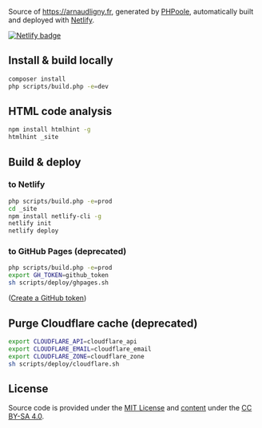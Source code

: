Source of https://arnaudligny.fr, generated by [PHPoole](https://phpoole.org), automatically built and deployed with [Netlify](https://www.netlify.com).

[![Netlify badge](https://www.netlify.com/img/global/badges/netlify-light.svg)](https://www.netlify.com)

## Install & build locally
```bash
composer install
php scripts/build.php -e=dev
```

## HTML code analysis
```bash
npm install htmlhint -g
htmlhint _site
```

## Build & deploy

### to Netlify
```bash
php scripts/build.php -e=prod
cd _site
npm install netlify-cli -g
netlify init
netlify deploy
```

### to GitHub Pages (deprecated)
```bash
php scripts/build.php -e=prod
export GH_TOKEN=github_token
sh scripts/deploy/ghpages.sh
```
([Create a GitHub token](https://github.com/settings/tokens/new?scopes=repo&description=PHPoole+deploy))

## Purge Cloudflare cache (deprecated)
```bash
export CLOUDFLARE_API=cloudflare_api
export CLOUDFLARE_EMAIL=cloudflare_email
export CLOUDFLARE_ZONE=cloudflare_zone
sh scripts/deploy/cloudflare.sh
```

## License

Source code is provided under the [MIT License](LICENSE) and [content](content) under the [CC BY-SA 4.0](https://creativecommons.org/licenses/by-sa/4.0/).
